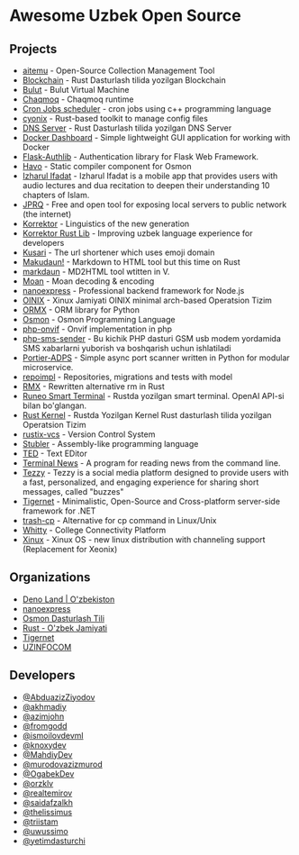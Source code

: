 # Awesome Uzbek Open Source

## Projects

* [aitemu](https://github.com/saidafzalkh/aitemu) - Open-Source Collection Management Tool
* [Blockchain](https://github.com/ismoilovdevml/blockchain) - Rust Dasturlash tilida yozilgan Blockchain
* [Bulut](https://github.com/osmon-lang/bulut) - Bulut Virtual Machine
* [Chaqmoq](https://github.com/ismoilovdevml/chaqmoq) - Chaqmoq runtime
* [Cron Jobs scheduler](https://github.com/MahdiyDev/cron-jobs) - cron jobs using c++ programming language
* [cyonix](https://github.com/uzinfocom-org/cyonix) - Rust-based toolkit to manage config files
* [DNS Server](https://github.com/ismoilovdevml/dns-server) - Rust Dasturlash tilida yozilgan DNS Server
* [Docker Dashboard](https://github.com/AbduazizZiyodov/docker-dashboard) - Simple lightweight GUI application for working with Docker
* [Flask-Authlib](https://github.com/AbduazizZiyodov/flask-authlib) - Authentication library for Flask Web Framework.
* [Havo](https://github.com/osmon-lang/havo) - Static compiler component for Osmon
* [Izharul Ifadat](https://github.com/OgabekDev/IzharulIfadat) - Izharul Ifadat is a mobile app that provides users with audio lectures and dua recitation to deepen their understanding 10 chapters of Islam.
* [JPRQ](https://github.com/azimjohn/jprq) - Free and open tool for exposing local servers to public network (the internet)
* [Korrektor](https://github.com/uzinfocom-org/korrektor) - Linguistics of the new generation
* [Korrektor Rust Lib](https://github.com/uzinfocom-org/korrektor-rs) - Improving uzbek language experience for developers
* [Kusari](https://github.com/orzklv/kusari) - The url shortener which uses emoji domain
* [Makudaun!](https://github.com/orzklv/makudaun) - Markdown to HTML tool but this time on Rust
* [markdaun](https://github.com/triistam/markdaun) - MD2HTML tool wtitten in V.
* [Moan](https://github.com/orzklv/moan) - Moan decoding & encoding
* [nanoexpress](https://github.com/nanoexpress/nanoexpress) - Professional backend framework for Node.js
* [OINIX](https://github.com/ismoilovdevml/oinix) - Xinux Jamiyati OINIX minimal arch-based Operatsion Tizim
* [ORMX](https://github.com/murodovazizmurod/ormx) - ORM library for Python
* [Osmon](https://github.com/osmon-lang/osmon) - Osmon Programming Language
* [php-onvif](https://github.com/yetimdasturchi/php-onvif) - Onvif implementation in php
* [php-sms-sender](https://github.com/yetimdasturchi/php-sms-sender) - Bu kichik PHP dasturi GSM usb modem yordamida SMS xabarlarni yuborish va boshqarish uchun ishlatiladi
* [Portier-ADPS](https://github.com/fromgodd/portier-adps) - Simple async port scanner written in Python for modular microservice.
* [repoimpl](https://github.com/realtemirov/repoimpl) - Repositories, migrations and tests with model
* [RMX](https://github.com/ismoilovdevml/rmx) - Rewritten alternative rm in Rust
* [Runeo Smart Terminal](https://github.com/ismoilovdevml/runeo) - Rustda yozilgan smart terminal. OpenAI API-si bilan bo'glangan.
* [Rust Kernel](https://github.com/ismoilovdevml/rust-os) - Rustda Yozilgan Kernel Rust dasturlash tilida yozilgan Operatsion Tizim
* [rustix-vcs](https://github.com/knoxydev/rustix-vcs) - Version Control System
* [Stubler](https://github.com/fromgodd/stubler-lang) - Assembly-like programming language
* [TED](https://github.com/thelissimus/ted) - Text EDitor
* [Terminal News](https://github.com/knoxydev/terminal-news) - A program for reading news from the command line.
* [Tezzy](https://github.com/uwussimo/tezzy) - Tezzy is a social media platform designed to provide users with a fast, personalized, and engaging experience for sharing short messages, called "buzzes"
* [Tigernet](https://github.com/tigernetframework/Tigernet) - Minimalistic, Open-Source and Cross-platform server-side framework for .NET
* [trash-cp](https://github.com/akhmadiy/trash-cp) - Alternative for cp command in Linux/Unix
* [Whitty](https://github.com/uwussimo/whitty) - College Connectivity Platform
* [Xinux](https://github.com/uzinfocom-org/xinux) - Xinux OS - new linux distribution with channeling support (Replacement for Xeonix)

## Organizations

* [Deno Land | O'zbekiston](https://github.com/denolanduz)
* [nanoexpress](https://github.com/nanoexpress)
* [Osmon Dasturlash Tili](https://github.com/osmon-lang)
* [Rust - O'zbek Jamiyati](https://github.com/rust-lang-uz)
* [Tigernet](https://github.com/tigernetframework)
* [UZINFOCOM](https://github.com/uzinfocom-org)

## Developers

* [@AbduazizZiyodov](https://github.com/AbduazizZiyodov)
* [@akhmadiy](https://github.com/akhmadiy)
* [@azimjohn](https://github.com/azimjohn)
* [@fromgodd](https://github.com/fromgodd)
* [@ismoilovdevml](https://github.com/ismoilovdevml)
* [@knoxydev](https://github.com/knoxydev)
* [@MahdiyDev](https://github.com/MahdiyDev)
* [@murodovazizmurod](https://github.com/murodovazizmurod)
* [@OgabekDev](https://github.com/OgabekDev)
* [@orzklv](https://github.com/orzklv)
* [@realtemirov](https://github.com/realtemirov)
* [@saidafzalkh](https://github.com/saidafzalkh)
* [@thelissimus](https://github.com/thelissimus)
* [@triistam](https://github.com/triistam)
* [@uwussimo](https://github.com/uwussimo)
* [@yetimdasturchi](https://github.com/yetimdasturchi)
